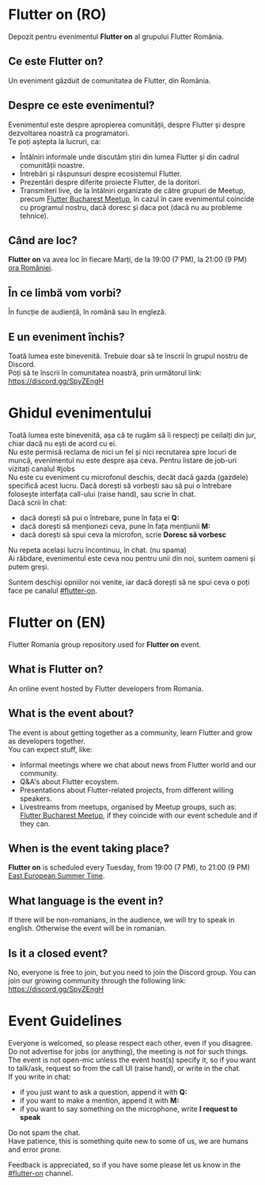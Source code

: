 # Flutter on (RO)
Depozit pentru evenimentul **Flutter on** al grupului Flutter România.

## Ce este **Flutter on**?  
Un eveniment găzduit de comunitatea de Flutter, din România.  

## Despre ce este evenimentul?   
Evenimentul este despre apropierea comunității, despre Flutter și despre dezvoltarea noastră ca programatori.  
Te poți aștepta la lucruri, ca:
- Întâlniri informale unde discutăm știri din lumea Flutter și din cadrul comunității noastre.
- Întrebări și răspunsuri despre ecosistemul Flutter. 
- Prezentări despre diferite proiecte Flutter, de la doritori.
- Transmiteri live, de la întâlniri organizate de către grupuri de Meetup, precum [Flutter Bucharest Meetup](https://www.meetup.com/flutter-bucharest-meetup/), în cazul în care evenimentul coincide cu programul nostru, dacă doresc și daca pot (dacă nu au probleme tehnice).

## Când are loc?
**Flutter on** va avea loc în fiecare Marți, de la 19:00 (7 PM), la 21:00 (9 PM) [ora României](https://www.timeanddate.com/time/zones/eest).

## În ce limbă vom vorbi?
În funcție de audiență, în română sau în engleză.

## E un eveniment închis?
Toată lumea este binevenită. Trebuie doar să te înscrii în grupul nostru de Discord.  
Poți să te înscrii în comunitatea noastră, prin următorul link: https://discord.gg/SpyZEngH

# Ghidul evenimentului    
Toată lumea este binevenită, așa că te rugăm să îi respecți pe ceilalți din jur, chiar dacă nu ești de acord cu ei.  
Nu este permisă reclama de nici un fel și nici recrutarea spre locuri de muncă, evenimentul nu este despre așa ceva. Pentru listare de job-uri vizitați canalul #jobs  
Nu este cu eveniment cu microfonul deschis, decât dacă gazda (gazdele) specifică acest lucru. Dacă dorești să vorbești sau să pui o întrebare folosește interfața call-ului (raise hand), sau scrie în chat.  
Dacă scrii în chat:  
- dacă dorești să pui o întrebare, pune în fața ei **Q:**  
- dacă dorești să menționezi ceva, pune în fața mențiunii **M:**  
- dacă dorești să spui ceva la microfon, scrie **Doresc să vorbesc**  

Nu repeta același lucru încontinuu, în chat. (nu spama)    
Ai răbdare, evenimentul este ceva nou pentru unii din noi, suntem oameni și putem greși.  

Suntem deschiși opniilor noi venite, iar dacă dorești să ne spui ceva o poți face pe canalul [#flutter-on](https://discord.com/channels/790514837243166730/1098642123525464084).

# Flutter on (EN)
Flutter Romania group repository used for **Flutter on** event.

## What is **Flutter on**?  
An online event hosted by Flutter developers from Romania.   

## What is the event about?   
The event is about getting together as a community, learn Flutter and grow as developers together.  
You can expect stuff, like:
- Informal meetings where we chat about news from Flutter world and our community.
- Q&A's about Flutter ecoystem.
- Presentations about Flutter-related projects, from different willing speakers.
- Livestreams from meetups, organised by Meetup groups, such as: [Flutter Bucharest Meetup](https://www.meetup.com/flutter-bucharest-meetup/), if they coincide with our event schedule and if they can.

## When is the event taking place?
**Flutter on** is scheduled every Tuesday, from 19:00 (7 PM), to 21:00 (9 PM) [East European Summer Time](https://www.timeanddate.com/time/zones/eest).

## What language is the event in?
If there will be non-romanians, in the audience, we will try to speak in english. Otherwise the event will be in romanian.

## Is it a closed event?
No, everyone is free to join, but you need to join the Discord group.
You can join our growing community through the following link: https://discord.gg/SpyZEngH

# Event Guidelines  
Everyone is welcomed, so please respect each other, even if you disagree.  
Do not advertise for jobs (or anything), the meeting is not for such things.  
The event is not open-mic unless the event host(s) specify it, so if you want to talk/ask, request so from the call UI (raise hand), or write in the chat.  
If you write in chat:
- if you just want to ask a question, append it with **Q:**
- if you want to make a mention, append it with **M:**
- if you want to say something on the microphone, write **I request to speak**  

Do not spam the chat.  
Have patience, this is something quite new to some of us, we are humans and error prone.   

Feedback is appreciated, so if you have some please let us know in the [#flutter-on](https://discord.com/channels/790514837243166730/1098642123525464084) channel.
